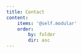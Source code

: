 ```yaml
---
title: Contact
content:
    items: '@self.modular'
    order:
        by: folder
        dir: asc
---
```


